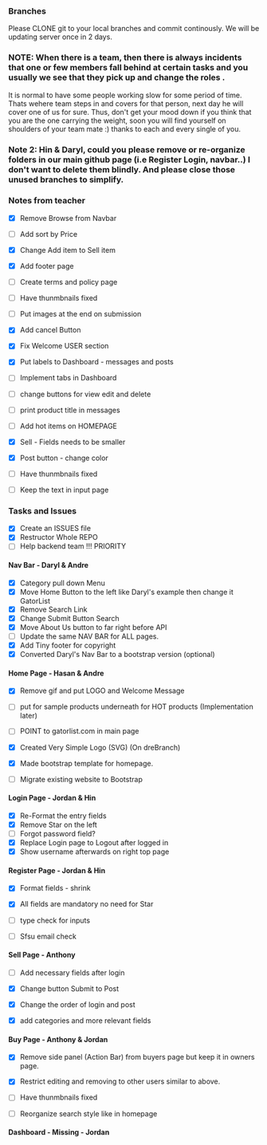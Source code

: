 ### Branches
 Please CLONE git to your local branches and commit continously. 
 We will be updating server once in 2 days.

### NOTE: When there is a team, then there is always incidents that one or few members fall behind at certain tasks and you usually we see that they pick up and change the roles .
It is normal to have some people working slow for some period of time. Thats wehere team steps in and covers for that person, next day he will cover one of us for sure. Thus, don't get your 
mood down if you think that you are the one carrying the weight, soon you will find yourself on shoulders of your team mate :) thanks to each and every single of you.

### Note 2: Hin & Daryl, could you please remove or re-organize folders in our main github page (i.e Register Login, navbar..)  I don't want to delete them blindly. And please close those unused branches to simplify.


### Notes from teacher

- [x] Remove Browse from Navbar
- [ ] Add sort by Price
- [x] Change Add item to Sell item
- [x] Add footer page
- [ ] Create terms and policy page
- [ ] Have thunmbnails fixed
- [ ] Put images at the end on submission
- [x] Add cancel Button
- [x] Fix Welcome USER section
- [x] Put labels to Dashboard - messages and posts
- [ ] Implement tabs in Dashboard
- [ ] change buttons for view edit and delete
- [ ] print product title in messages
- [ ] Add hot items on HOMEPAGE
- [x] Sell - Fields needs to be smaller
- [x] Post button - change color
- [ ] Have thunmbnails fixed
- [ ] Keep the text in input page





### Tasks and Issues

- [x] Create an ISSUES file
- [x] Restructor Whole REPO
- [ ] Help backend team !!! PRIORITY

#### Nav Bar - Daryl & Andre

- [x] Category pull down Menu 
- [x] Move Home Button to the left like Daryl's example then change it GatorList
- [x] Remove Search Link
- [x] Change Submit Button Search
- [x] Move About Us button to far right before API
- [ ] Update the same NAV BAR for ALL pages.
- [x] Add Tiny footer for copyright
- [x] Converted Daryl's Nav Bar to a bootstrap version (optional)

#### Home Page - Hasan & Andre

- [x] Remove gif and put LOGO and Welcome Message
- [ ] put for sample products underneath for HOT products (Implementation later)
- [ ] POINT to gatorlist.com in main page
- [x] Created Very Simple Logo (SVG) (On dreBranch)
- [x] Made bootstrap template for homepage.
- [ ] Migrate existing website to Bootstrap


#### Login Page - Jordan & Hin

- [x] Re-Format the entry fields
- [x] Remove Star on the left
- [ ] Forgot password field?
- [x] Replace Login page to Logout after logged in
- [x] Show username afterwards on right top page

#### Register Page - Jordan & Hin

- [x] Format fields - shrink
- [x] All fields are mandatory no need for Star
- [ ] type check for inputs
- [ ] Sfsu email check


#### Sell Page - Anthony

- [ ] Add necessary fields after login
- [x] Change button Submit to Post
- [x] Change the order of login and post
- [x] add categories and more relevant fields


#### Buy Page - Anthony & Jordan

- [x] Remove side panel (Action Bar) from buyers page but keep it in owners page.
- [x] Restrict editing and removing to other users similar to above.
- [ ] Have thunmbnails fixed
- [ ] Reorganize search style like in homepage


#### Dashboard - Missing - Jordan

